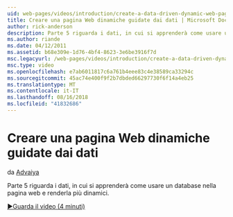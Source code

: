 ```yaml
---
uid: web-pages/videos/introduction/create-a-data-driven-dynamic-web-page
title: Creare una pagina Web dinamiche guidate dai dati | Microsoft Docs
author: rick-anderson
description: Parte 5 riguarda i dati, in cui si apprenderà come usare un database nella pagina web e renderla più dinamici.
ms.author: riande
ms.date: 04/12/2011
ms.assetid: b68e309e-1d76-4bf4-8623-3e6be3916f7d
msc.legacyurl: /web-pages/videos/introduction/create-a-data-driven-dynamic-web-page
msc.type: video
ms.openlocfilehash: e7ab6011817c6a761b4eee83c4e38589ca33294c
ms.sourcegitcommit: 45ac74e400f9f2b7dbded66297730f6f14a4eb25
ms.translationtype: MT
ms.contentlocale: it-IT
ms.lasthandoff: 08/16/2018
ms.locfileid: "41832686"
---
```

<a name="create-a-data-driven-dynamic-web-page"></a>Creare una pagina Web dinamiche guidate dai dati
====================
da [Advaiya](https://twitter.com/Advaiyasolns)

Parte 5 riguarda i dati, in cui si apprenderà come usare un database nella pagina web e renderla più dinamici.

[&#9654;Guarda il video (4 minuti)](https://channel9.msdn.com/Blogs/ASP-NET-Site-Videos/create-a-data-driven-dynamic-web-page)
